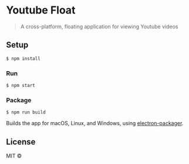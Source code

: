 # Youtube Float

> A cross-platform, floating application for viewing Youtube videos


## Setup

```
$ npm install
```

### Run

```
$ npm start
```

### Package

```
$ npm run build
```

Builds the app for macOS, Linux, and Windows, using [electron-packager](https://github.com/electron-userland/electron-packager).

## License

MIT © [](https://twitter.com/deadsl0th)
